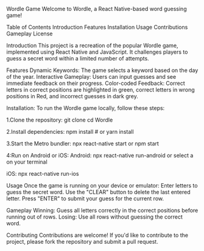 Wordle Game
 Welcome to Wordle, a React Native-based word guessing game!

Table of Contents
Introduction
Features
Installation
Usage
Contributions
Gameplay
License

Introduction
This project is a recreation of the popular Wordle game, implemented using React Native and JavaScript. It challenges players to guess a secret word within a limited number of attempts.

Features
Dynamic Keywords: The game selects a keyword based on the day of the year.
Interactive Gameplay: Users can input guesses and see immediate feedback on their progress.
Color-coded Feedback: Correct letters in correct positions are highlighted in green, correct letters in wrong positions in Red, and incorrect guesses in dark grey.

Installation:
To run the Wordle game locally, follow these steps:

1.Clone the repository:
git clone <repository-url>
cd Wordle

2.Install dependencies:
npm install  # or yarn install

3.Start the Metro bundler:
 npx react-native start or npm start
 
4:Run on Android or iOS:
    Android:
       npx react-native run-android or select a on your terminal

  iOS:
    npx react-native run-ios


Usage
Once the game is running on your device or emulator:
    Enter letters to guess the secret word.
    Use the "CLEAR" button to delete the last entered letter.
    Press "ENTER" to submit your guess for the current row.


Gameplay
Winning: Guess all letters correctly in the correct positions before running out of rows.
Losing: Use all rows without guessing the correct word.

Contributing
Contributions are welcome! If you'd like to contribute to the project, please fork the repository and submit a pull request.
